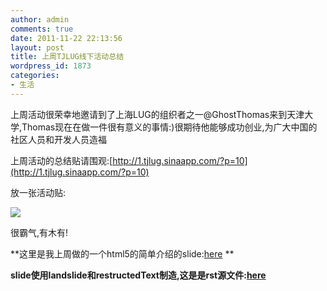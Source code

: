```yaml
---
author: admin
comments: true
date: 2011-11-22 22:13:56
layout: post
title: 上周TJLUG线下活动总结
wordpress_id: 1873
categories:
- 生活
---
```


上周活动很荣幸地邀请到了上海LUG的组织者之一@GhostThomas来到天津大学,Thomas现在在做一件很有意义的事情:)很期待他能够成功创业,为广大中国的社区人员和开发人员造福

上周活动的总结贴请围观:[http://1.tjlug.sinaapp.com/?p=10](http://1.tjlug.sinaapp.com/?p=10)

放一张活动贴:

![](http://tjlug-wordpress.stor.sinaapp.com/uploads/2011/11/img_6802.jpg)

很霸气,有木有!

**这里是我上周做的一个html5的简单介绍的slide:[here](http://www.freetstar.com/slides/presentation.html#slide1) **

**slide使用landslide和restructedText制造,这是是rst源文件:[here](http://www.freetstar.com/slides/html5intro.rst)**

